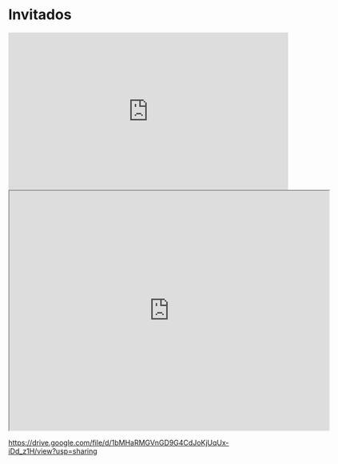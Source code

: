 # Invitados



<iframe width="560" height="315" src="https://www.youtube.com/embed/KSR1bEhqhO0" frameborder="0" allow="accelerometer; autoplay; clipboard-write; encrypted-media; gyroscope; picture-in-picture" allowfullscreen></iframe>


<iframe src="https://drive.google.com/file/d/1bMHaRMGVnGD9G4CdJoKjUqUx-iDd_z1H/preview" width="640" height="480" allow="autoplay"></iframe>




https://drive.google.com/file/d/1bMHaRMGVnGD9G4CdJoKjUqUx-iDd_z1H/view?usp=sharing